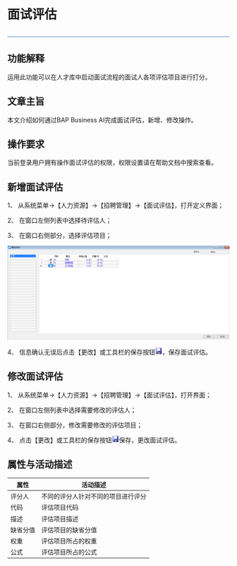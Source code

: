 # 面试评估 

![img](图片/标题.png) 

## 功能解释 

运用此功能可以在人才库中启动面试流程的面试人各项评估项目进行打分。

## 文章主旨 

本文介绍如何通过BAP Business AI完成面试评估，新增、修改操作。

## 操作要求 

当前登录用户拥有操作面试评估的权限，权限设置请在帮助文档中搜索查看。

## 新增面试评估 

1、 从系统菜单->【人力资源】->【招聘管理】->【面试评估】，打开定义界面；	

2、 在窗口左侧列表中选择待评估人；

3、 在窗口右侧部分，选择评估项目；

![img](图片/面试评估1.png) 

4、 信息确认无误后点击【更改】或工具栏的保存按钮![img](图片/保存.png)，保存面试评估。

## 修改面试评估 

1、 从系统菜单->【人力资源】->【招聘管理】->【面试评估】，打开界面；

2、 在窗口左侧列表中选择需要修改的评估人；

3、 在窗口右侧部分，修改需要修改的评估项目；

4、 点击【更改】或工具栏的保存按钮![img](图片/保存.png)保存，更改面试评估。

## 属性与活动描述 

| **属性** | **活动描述**                 |
| -------------- | ---------------------------------- |
| 评分人         | 不同的评分人针对不同的项目进行评分 |
| 代码           | 评估项目代码                       |
| 描述           | 评估项目描述                       |
| 缺省分值       | 评估项目的缺省分值                 |
| 权重           | 评估项目所占的权重                 |
| 公式           | 评估项目所占的公式                 |

 
